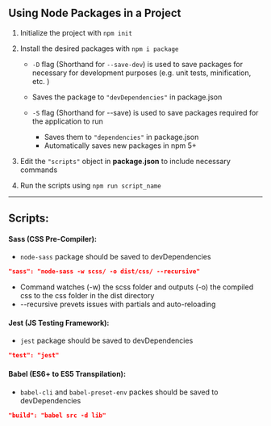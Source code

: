 ## Using Node Packages in a Project

1. Initialize the project with `npm init`

2. Install the desired packages with `npm i package` 

   -  `-D` flag (Shorthand for `--save-dev`) is used to save packages for necessary for development purposes (e.g. unit tests, minification, etc. )
     - Saves the package to `"devDependencies"` in package.json

   - `-S` flag (Shorthand for --save) is used to save packages required for the application to run
     - Saves them to `"dependencies"` in package.json
     - Automatically saves new packages in npm 5+

3. Edit the `"scripts"` object in **package.json** to include necessary commands 

4. Run the scripts using `npm run script_name`

---

## Scripts:

#### Sass (CSS Pre-Compiler): 

- `node-sass` package should be saved to devDependencies

```json
"sass": "node-sass -w scss/ -o dist/css/ --recursive" 
```

- Command watches (-w) the scss folder and outputs (-o) the compiled css to the css folder in the dist directory 
- --recursive prevets issues with partials and auto-reloading 

#### Jest (JS Testing Framework):

- `jest` package should be saved to devDependencies

```json
"test": "jest"
```

#### Babel (ES6+ to ES5 Transpilation):

- `babel-cli` and `babel-preset-env` packes should be saved to devDependencies

```json
"build": "babel src -d lib"
```

